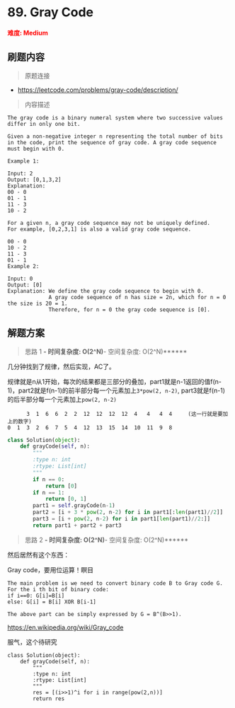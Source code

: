 # 89. Gray Code

**<font color=red>难度: Medium</font>**

## 刷题内容

> 原题连接

* https://leetcode.com/problems/gray-code/description/

> 内容描述

```
The gray code is a binary numeral system where two successive values differ in only one bit.

Given a non-negative integer n representing the total number of bits in the code, print the sequence of gray code. A gray code sequence must begin with 0.

Example 1:

Input: 2
Output: [0,1,3,2]
Explanation:
00 - 0
01 - 1
11 - 3
10 - 2

For a given n, a gray code sequence may not be uniquely defined.
For example, [0,2,3,1] is also a valid gray code sequence.

00 - 0
10 - 2
11 - 3
01 - 1
Example 2:

Input: 0
Output: [0]
Explanation: We define the gray code sequence to begin with 0.
             A gray code sequence of n has size = 2n, which for n = 0 the size is 20 = 1.
             Therefore, for n = 0 the gray code sequence is [0].
```

## 解题方案

> 思路 1
******- 时间复杂度: O(2^N)******- 空间复杂度: O(2^N)******

几分钟找到了规律，然后实现，AC了。

规律就是n从1开始，每次的结果都是三部分的叠加，part1就是n-1返回的值f(n-1)，part2就是f(n-1)的前半部分每一个元素加上```3*pow(2, n-2)```,
part3就是f(n-1)的后半部分每一个元素加上```pow(2, n-2)```

```
      3  1  6  6  2  2  12  12  12  12  4   4   4  4     (这一行就是要加上的数字)
0  1  3  2  6  7  5  4  12  13  15  14  10  11  9  8
```

```python
class Solution(object):
    def grayCode(self, n):
        """
        :type n: int
        :rtype: List[int]
        """
        if n == 0:
            return [0]
        if n == 1:
            return [0, 1]
        part1 = self.grayCode(n-1)
        part2 = [i + 3 * pow(2, n-2) for i in part1[:len(part1)//2]]
        part3 = [i + pow(2, n-2) for i in part1[len(part1)//2:]]
        return part1 + part2 + part3
```

> 思路 2
******- 时间复杂度: O(2^N)******- 空间复杂度: O(2^N)******

然后居然有这个东西：

Gray code，要用位运算！瞑目

```
The main problem is we need to convert binary code B to Gray code G.
For the i th bit of binary code:
if i==0: G[i]=B[i]
else: G[i] = B[i] XOR B[i-1]

The above part can be simply expressed by G = B^(B>>1).
```

<https://en.wikipedia.org/wiki/Gray_code>

服气，这个待研究
```
class Solution(object):
    def grayCode(self, n):
        """
        :type n: int
        :rtype: List[int]
        """
        res = [(i>>1)^i for i in range(pow(2,n))]
        return res
```





